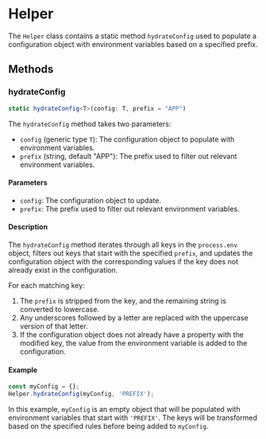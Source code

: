 # Helper

The `Helper` class contains a static method `hydrateConfig` used to populate a configuration object with environment variables based on a specified prefix.

## Methods

### hydrateConfig

```ts
static hydrateConfig<T>(config: T, prefix = "APP")
```

The `hydrateConfig` method takes two parameters:
- `config` (generic type `T`): The configuration object to populate with environment variables.
- `prefix` (string, default "APP"): The prefix used to filter out relevant environment variables.

#### Parameters
- `config`: The configuration object to update.
- `prefix`: The prefix used to filter out relevant environment variables.

#### Description

The `hydrateConfig` method iterates through all keys in the `process.env` object, filters out keys that start with the specified `prefix`, and updates the configuration object with the corresponding values if the key does not already exist in the configuration.

For each matching key:
1. The `prefix` is stripped from the key, and the remaining string is converted to lowercase.
2. Any underscores followed by a letter are replaced with the uppercase version of that letter.
3. If the configuration object does not already have a property with the modified key, the value from the environment variable is added to the configuration.

#### Example

```ts
const myConfig = {};
Helper.hydrateConfig(myConfig, 'PREFIX');
```

In this example, `myConfig` is an empty object that will be populated with environment variables that start with `'PREFIX'`. The keys will be transformed based on the specified rules before being added to `myConfig`.